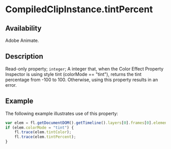 # CompiledClipInstance.tintPercent

## Availability

Adobe Animate.

## Description

Read-only property; `integer`; A integer that, when the Color Effect Property Inspector is using style tint (colorMode == "tint"), returns the tint percentage from -100 to 100. Otherwise, using this property results in an error.

## Example

The following example illustrates use of this property:

```javascript
var elem = fl.getDocumentDOM().getTimeline().layers[0].frames[0].elements[0];
if (elem.colorMode = "tint") {
    fl.trace(elem.tintColor);
    fl.trace(elem.tintPercent);
}
```

